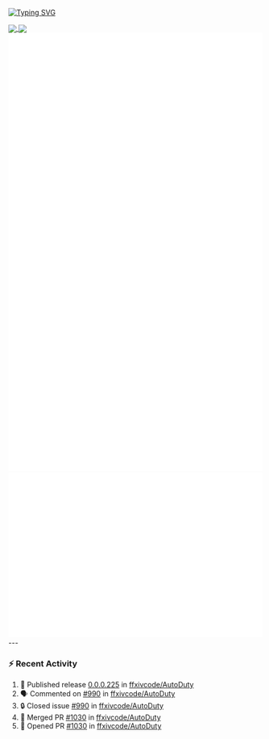 [![Typing SVG](https://readme-typing-svg.demolab.com?font=Fira+Code&duration=1000&pause=1000&multiline=true&repeat=false&width=435&lines=Simon+Latusek+%7C+Gameplay+Engineer)](https://git.io/typing-svg)

<a href="https://github.com/anuraghazra/github-readme-stats">
  <img height=200 align="center" src="https://github-readme-stats.vercel.app/api?username=erdelf&theme=radical" />
</a>
<a href="https://github.com/anuraghazra/convoychat">
  <img height=200 align="center" src="https://streak-stats.demolab.com?user=erdelf&theme=radical&mode=weekly" />
</a>

<picture>
  <img src="/github-metrics.svg" alt="Metrics">
</picture>

<picture>
  <img src="/github-metrics-achievements.svg" alt="Achievements">
</picture>
---

### :zap: Recent Activity
<!--START_SECTION:activity-->
1. 🚀 Published release [0.0.0.225](https://github.com/ffxivcode/AutoDuty/releases/tag/0.0.0.225) in [ffxivcode/AutoDuty](https://github.com/ffxivcode/AutoDuty)
2. 🗣 Commented on [#990](https://github.com/ffxivcode/AutoDuty/issues/990#issuecomment-3043349208) in [ffxivcode/AutoDuty](https://github.com/ffxivcode/AutoDuty)
3. 🔒 Closed issue [#990](https://github.com/ffxivcode/AutoDuty/issues/990) in [ffxivcode/AutoDuty](https://github.com/ffxivcode/AutoDuty)
4. 🎉 Merged PR [#1030](https://github.com/ffxivcode/AutoDuty/pull/1030) in [ffxivcode/AutoDuty](https://github.com/ffxivcode/AutoDuty)
5. 💪 Opened PR [#1030](https://github.com/ffxivcode/AutoDuty/pull/1030) in [ffxivcode/AutoDuty](https://github.com/ffxivcode/AutoDuty)
<!--END_SECTION:activity-->

<!--
**erdelf/erdelf** is a ✨ _special_ ✨ repository because its `README.md` (this file) appears on your GitHub profile.

Here are some ideas to get you started:

- 🔭 I’m currently working on ...
- 🌱 I’m currently learning ...
- 👯 I’m looking to collaborate on ...
- 🤔 I’m looking for help with ...
- 💬 Ask me about ...
- 📫 How to reach me: ...
- 😄 Pronouns: ...
- ⚡ Fun fact: ...
-->
